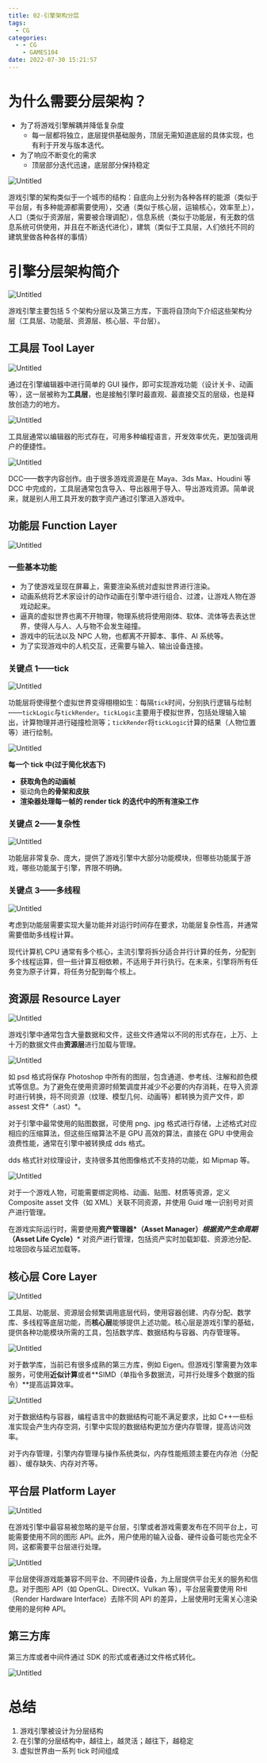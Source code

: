 ```yaml
---
title: 02-引擎架构分层
tags:
  - CG
categories:
  - - CG
    - GAMES104
date: 2022-07-30 15:21:57
---
```


# **为什么需要分层架构？**

- 为了将游戏引擎解耦并降低复杂度
  - 每一层都将独立，底层提供基础服务，顶层无需知道底层的具体实现，也有利于开发与版本迭代。
- 为了响应不断变化的需求
  - 顶层部分迭代迅速，底层部分保持稳定

![Untitled](02-引擎架构分层/Untitled.png)

游戏引擎的架构类似于一个城市的结构：自底向上分别为各种各样的能源（类似于平台层，有多种能源都需要使用），交通（类似于核心层，运输核心，效率至上），人口（类似于资源层，需要被合理调配），信息系统（类似于功能层，有无数的信息系统可供使用，并且在不断迭代进化），建筑（类似于工具层，人们依托不同的建筑里做各种各样的事情）

# 引擎分层架构简介

![Untitled](02-引擎架构分层/Untitled%201.png)

游戏引擎主要包括 5 个架构分层以及第三方库，下面将自顶向下介绍这些架构分层（工具层、功能层、资源层、核心层、平台层）。

## 工具层 Tool Layer

![Untitled](02-引擎架构分层/Untitled%202.png)

通过在引擎编辑器中进行简单的 GUI 操作，即可实现游戏功能（设计关卡、动画等），这一层被称为**工具层**，也是接触引擎时最直观、最直接交互的层级，也是释放创造力的地方。

![Untitled](02-引擎架构分层/Untitled%203.png)

工具层通常以编辑器的形式存在，可用多种编程语言，开发效率优先，更加强调用户的便捷性。

![Untitled](02-引擎架构分层/Untitled%204.png)

DCC——数字内容创作。由于很多游戏资源是在 Maya、3ds Max、Houdini 等 DCC 中完成的，工具层通常包含导入、导出器用于导入、导出游戏资源。简单说来，就是别人用工具开发的数字资产通过引擎进入游戏中。

## **功能层 Function Layer**

![Untitled](02-引擎架构分层/Untitled%205.png)

### 一些基本功能

- 为了使游戏呈现在屏幕上，需要渲染系统对虚拟世界进行渲染。
- 动画系统将艺术家设计的动作动画在引擎中进行组合、过渡，让游戏人物在游戏动起来。
- 逼真的虚拟世界也离不开物理，物理系统将使用刚体、软体、流体等去表达世界，使得人与人、人与物不会发生碰撞。
- 游戏中的玩法以及 NPC 人物，也都离不开脚本、事件、AI 系统等。
- 为了实现游戏中的人机交互，还需要与输入、输出设备连接。

### 关键点 1——tick

![Untitled](02-引擎架构分层/Untitled%206.png)

功能层将使得整个虚拟世界变得栩栩如生：每隔`tick`时间，分别执行逻辑与绘制——`tickLogic`与`tickRender`。`tickLogic`主要用于模拟世界，包括处理输入输出，计算物理并进行碰撞检测等；`tickRender`将`tickLogic`计算的结果（人物位置等）进行绘制。

![Untitled](02-引擎架构分层/Untitled%207.png)

**每一个 tick 中(过于简化状态下)**

- **获取角色的动画帧**
- 驱动角色**的骨架和皮肤**
- **渲染器处理每一帧的 render tick 的迭代中的所有渲染工作**

### 关键点 2——复杂性

![Untitled](02-引擎架构分层/Untitled%208.png)

功能层非常复杂、庞大，提供了游戏引擎中大部分功能模块，但哪些功能属于游戏，哪些功能属于引擎，界限不明确。

### 关键点 3——多线程

![Untitled](02-引擎架构分层/Untitled%209.png)

考虑到功能层需要实现大量功能并对运行时间存在要求，功能层复杂性高，并通常需要借助多线程计算。

现代计算机 CPU 通常有多个核心，主流引擎将拆分适合并行计算的任务，分配到多个线程运算，但一些计算互相依赖，不适用于并行执行。在未来，引擎将所有任务变为原子计算，将任务分配到每个核上。

## **资源层 Resource Layer**

![Untitled](02-引擎架构分层/Untitled%2010.png)

游戏引擎中通常包含大量数据和文件，这些文件通常以不同的形式存在，上万、上十万的数据文件由**资源层**进行加载与管理。

![Untitled](02-引擎架构分层/Untitled%2011.png)

如 psd 格式将保存 Photoshop 中所有的图层，包含通道、参考线、注解和颜色模式等信息。为了避免在使用资源时频繁调度并减少不必要的内存消耗，在导入资源时进行转换，将不同资源（纹理、模型几何、动画等）都转换为资产文件，即 assest 文件*（.ast）*。

对于引擎中最常使用的贴图数据，可使用 png、jpg 格式进行存储，上述格式对应相应的压缩算法，但这些压缩算法不是 GPU 高效的算法，直接在 GPU 中使用会浪费性能，通常在引擎中被转换成 dds 格式。

dds 格式针对纹理设计，支持很多其他图像格式不支持的功能，如 Mipmap 等。

![Untitled](02-引擎架构分层/Untitled%2012.png)

对于一个游戏人物，可能需要绑定网格、动画、贴图、材质等资源，定义 Composite asset 文件（如 XML）关联不同资源，并使用 Guid 唯一识别号对资产进行管理。

在游戏实际运行时，需要使用**资产管理器*（Asset Manager）***根据**资产生命周期*（Asset Life Cycle）***
对资产进行管理，包括资产实时加载卸载、资源池分配、垃圾回收与延迟加载等。

## **核心层 Core Layer**

![Untitled](02-引擎架构分层/Untitled%2013.png)

工具层、功能层、资源层会频繁调用底层代码，使用容器创建、内存分配、数学库、多线程等底层功能，而**核心层**能够提供上述功能。核心层是游戏引擎的基础，提供各种功能模块所需的工具，包括数学库、数据结构与容器、内存管理等。

![Untitled](02-引擎架构分层/Untitled%2014.png)

对于数学库，当前已有很多成熟的第三方库，例如 Eigen。但游戏引擎需要为效率服务，可使用**近似计算**或者**SIMD（单指令多数据流，可并行处理多个数据的指令）**提高运算效率。

![Untitled](02-引擎架构分层/Untitled%2015.png)

对于数据结构与容器，编程语言中的数据结构可能不满足要求，比如 C++一些标准实现会产生内存空洞，引擎中实现的数据结构更加方便内存管理，提高访问效率。

对于内存管理，引擎内存管理与操作系统类似，内存性能瓶颈主要在内存池（分配器）、缓存缺失、内存对齐等。

## **平台层 Platform Layer**

![Untitled](02-引擎架构分层/Untitled%2016.png)

在游戏引擎中最容易被忽略的是平台层，引擎或者游戏需要发布在不同平台上，可能需要使用不同的图形 API。此外，用户使用的输入设备、硬件设备可能也完全不同，这都需要平台层进行处理。

![Untitled](02-引擎架构分层/Untitled%2017.png)

平台层使得游戏能兼容不同平台、不同硬件设备，为上层提供平台无关的服务和信息。对于图形 API（如 OpenGL、DirectX、Vulkan 等），平台层需要使用 RHI（Render Hardware Interface）去除不同 API 的差异，上层使用时无需关心渲染使用的是何种 API。

## **第三方库**

第三方库或者中间件通过 SDK 的形式或者通过文件格式转化。

![Untitled](02-引擎架构分层/Untitled%2018.png)

# 总结

1. 游戏引擎被设计为分层结构
2. 在引擎的分层结构中，越往上，越灵活；越往下，越稳定
3. 虚拟世界由一系列 tick 时间组成
